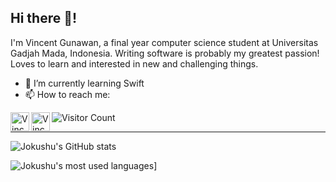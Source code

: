 ## Hi there 👋!

I'm Vincent Gunawan, a final year computer science student at Universitas Gadjah Mada, Indonesia. Writing software is probably my greatest passion! Loves to learn and interested in new and challenging things.

- 🌱 I’m currently learning Swift
- 📫 How to reach me:
<a href="https://www.linkedin.com/in/gnwnvincent/">
  <img align="left" alt="Vincent's LinkedIn" width="30px" src="https://raw.githubusercontent.com/peterthehan/peterthehan/master/assets/linkedin.svg" />
</a>
</a>
<a href="mailto:gnwnvincent@gmail.com">
  <img align="left" alt="Vincent's Gmail" width="30px" src="https://user-images.githubusercontent.com/70984049/131291665-9107db2e-7437-4d90-b509-ea63c5eb38c1.png" />
</a>

![Visitor Count](https://visitor-badge.glitch.me/badge?page_id=jokushu)

---

![Jokushu's GitHub stats](https://github-readme-stats.vercel.app/api?username=jokushu&show_icons=true&theme=radical)

![Jokushu's most used languages](https://github-readme-stats.vercel.app/api/top-langs/?username=jokushu&layout=compact)]
